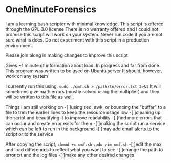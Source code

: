 # OneMinuteForensics

I am a learning bash scripter with minimal knowledge. This script is offered through the GPL 3.0 license
There is no warranty offered and I could not promise this script will work on your system.
Never run code if you are not sure what is does. Do not experiment with this script in a production environment.

Please join along in making changes to improve this script

Gives ~1 minute of information about load. In progress and far from done.
This program was written to be used on Ubuntu server
It should, however, work on any system

I currently run this using:
`sudo ./omf.sh > /path/to/error.txt 2>&1`
It will sometimes give math errors (mostly solved using the multiplier) and they will be written to this file as well.

Things I am still working on
  -[ ]using sed, awk, or bouncing the "buffer" to a file to trim the earlier lines to keep the resource usage low
  -[ ]cleaning up the script and beautifying it to improve readability
  -[ ]find more errors that can occur and create error exits for them
  -[ ]making the script run a service which can be left to run in the background
  -[ ]may add email alerts to the script or to the service
  
After copying the script;
`chmod +x omf.sh`
`sudo vim omf.sh`
  -[ ]edit the max and load differences to reflect what you want to see
  -[ ]change the path to error.txt and the log files
  -[ ]make any other desired changes
